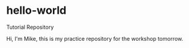 # hello-world
Tutorial Repository 

Hi, I'm Mike, this is my practice repository for the workshop tomorrow.
